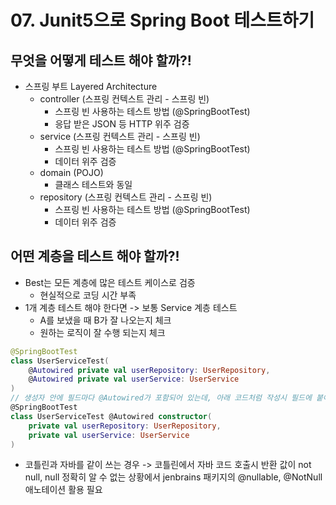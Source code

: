# 07. Junit5으로 Spring Boot 테스트하기

## 무엇을 어떻게 테스트 해야 할까?!
- 스프링 부트 Layered Architecture
  - controller (스프링 컨텍스트 관리 - 스프링 빈)
    - 스프링 빈 사용하는 테스트 방법 (@SpringBootTest)
    - 응답 받은 JSON 등 HTTP 위주 검증
  - service (스프링 컨텍스트 관리 - 스프링 빈)
    - 스프링 빈 사용하는 테스트 방법 (@SpringBootTest)
    - 데이터 위주 검증
  - domain (POJO)
    - 클래스 테스트와 동일
  - repository (스프링 컨텍스트 관리 - 스프링 빈)
    - 스프링 빈 사용하는 테스트 방법 (@SpringBootTest)
    - 데이터 위주 검증

## 어떤 계층을 테스트 해야 할까?!
- Best는 모든 계층에 많은 테스트 케이스로 검증
  - 현실적으로 코딩 시간 부족
- 1개 계층 테스트 해야 한다면 -> 보통 Service 계층 테스트
  - A를 보냈을 때 B가 잘 나오는지 체크
  - 원하는 로직이 잘 수행 되는지 체크
``` kotlin
@SpringBootTest
class UserServiceTest(
    @Autowired private val userRepository: UserRepository,
    @Autowired private val userService: UserService
)
// 생성자 안에 필드마다 @Autowired가 포함되어 있는데, 아래 코드처럼 작성시 필드에 붙어 있는 @Autowired를 생략할 수 있다.
@SpringBootTest
class UserServiceTest @Autowired constructor(
    private val userRepository: UserRepository,
    private val userService: UserService
)
```
- 코틀린과 자바를 같이 쓰는 경우 -> 코틀린에서 자바 코드 호출시 반환 값이 not null, null 정확히 알 수 없는 상황에서 jenbrains 패키지의 @nullable, @NotNull 애노테이션 활용 필요